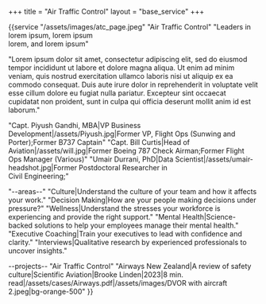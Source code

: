 +++
title = "Air Traffic Control"
layout = "base_service"
+++

{{service 
"/assets/images/atc_page.jpeg"
"Air Traffic Control" 
"Leaders in lorem ipsum, lorem ipsum <br> lorem, and lorem ipsum"

"Lorem ipsum dolor sit amet, consectetur adipiscing elit, sed do eiusmod tempor incididunt ut labore et dolore magna aliqua. Ut enim ad minim veniam, quis nostrud exercitation ullamco laboris nisi ut aliquip ex ea commodo consequat. Duis aute irure dolor in reprehenderit in voluptate velit esse cillum dolore eu fugiat nulla pariatur. Excepteur sint occaecat cupidatat non proident, sunt in culpa qui officia deserunt mollit anim id est laborum."

"Capt. Piyush Gandhi, MBA|VP Business Development|/assets/Piyush.jpg|Former VP, Flight Ops (Sunwing and Porter);Former B737 Captain"
"Capt. Bill Curtis|Head of Aviation|/assets/will.jpg|Former Boeing 787 Check Airman;Former Flight Ops Manager (Various)"
"Umair Durrani, PhD|Data Scientist|/assets/umair-headshot.jpg|Former Postdoctoral Researcher in <br> Civil Engineering;"

"--areas--"
"Culture|Understand the culture of your team and how it affects your work."
"Decision Making|How are your people making decisions under pressure?"
"Wellness|Understand the stresses your workforce is experiencing and provide the right support."
"Mental Health|Science-backed solutions to help your employees manage their mental health."
"Executive Coaching|Train your executives to lead with confidence and clarity."
"Interviews|Qualitative research by experienced professionals to uncover insights."

--projects--
"Air Traffic Control"
"Airways New Zealand|A review of safety culture|Scientific Aviation|Brooke Linden|2023|8 min. read|/assets/cases/Airways.pdf|/assets/images/DVOR with aircraft 2.jpeg|bg-orange-500"
}}
